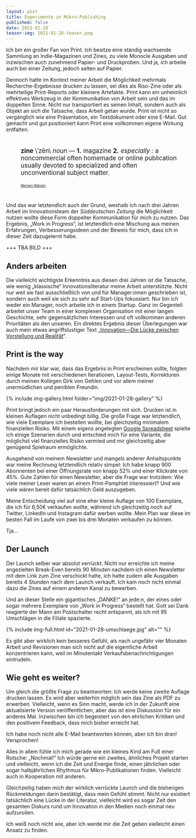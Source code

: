 ```yaml
---
layout: post
title: Experimente in Mikro-Publishing
published: false
date: 2021-01-28
teaser-img: 2021-01-28-teaser.png
---
```


Ich bin ein großer Fan von Print. Ich besitze eine ständig wachsende Sammlung an Indie-Magazinen und Zines, zu viele Monocle Ausgaben und inzwischen auch zunehmend Papier- und Druckproben. Und ja, ich arbeite auch bei einer Zeitung, jedoch selten auf Papier.

Dennoch hatte im Kontext meiner Arbeit die Möglichkeit mehrmals Recherche-Ergebnisse drucken zu lassen, sei dies als Riso-Zine oder als mehrteilige Print-Reports oder kleinere Artefakte. Print kann ein unheimlich effektives Werkzeug in der Kommunikation von Arbeit sein und das im doppelten Sinne. Nicht nur transportiert es seinen Inhalt, sondern auch als Objekt an sich die Tatsache, dass Arbeit getan wurde. Print ist nicht so vergänglich wie eine Präsentation, ein Textdokument oder eine E-Mail. Gut gemacht und gut positioniert kann Print eine vollkommen eigene Wirkung entfalten.

<div id="zine-definition" style="margin: 40px 20px 40px 40px; font-size: 1.2em;">
    <p><b>zine</b> \ˈzēn\ <em>noun</em> — <b>1.</b> magazine <b>2.</b> <em>especially :</em> a noncommercial often homemade or online publication usually devoted to specialized and often unconventional subject matter.</p>
    <p id="zine-definition-source" class="uppercase mono-space" style="font-size: 0.5em; margin-top: 20px;">
        <a href="https://www.merriam-webster.com/dictionary/zine">Merriam Webster</a>
    </p>
</div>

Und das war letztendlich auch der Grund, weshalb ich nach drei Jahren Arbeit im Innovationsteam der _Süddeutschen Zeitung_ die Möglichkeit nutzen wollte diese Form doppelter Kommunikation für mich zu nutzen. Das Ergebnis, „Work in Progress“, ist letztendlich eine Mischung aus meinen Erfahrungen, Verbesserungsideen und der Beweis für mich, dass ich in dieser Zeit dazugelernt habe.

+++ TBA BILD +++

## Anders arbeiten
Die vielleicht wichtigste Erkenntnis aus diesen drei Jahren ist die Tatsache, wie wenig „klassische“ Innovationsliteratur meine Arbeit unterstützte. Nicht nur weil sie fast ausschließlich von und für Manager:innen geschrieben ist, sondern auch weil sie sich zu sehr auf Start-Ups fokussiert. Nur bin ich weder ein Manager, noch arbeite ich in einem Startup. Ganz im Gegenteil arbeitet unser Team in einer komplexen Organisation mit einer langen Geschichte, sehr gegensätzlichen Interessen und oft vollkommen anderen Prioritäten als den unseren. Ein direktes Ergebnis dieser Überlegungen war auch mein etwas angriffslustiger Text „[Innovation—Die Lücke zwischen Vorstellung und Realität](https://johannesklingebiel.de/2020/07/16/vorstellung-und-realitaet.html)“.

## Print is the way
Nachdem mir klar war, dass das Ergebnis in Print erscheinen sollte, folgten einige Monate mit verschiedenen Iterationen, Layout-Tests, Korrekturen durch meinen Kollegen Dirk von Gehlen und vor allem meiner unermüdlichen und peniblen Freundin.

{% include img-gallery.html folder="img/2021-01-28-gallery" %}

Print bringt jedoch ein paar Herausforderungen mit sich. Drucken ist in kleinen Auflagen nicht unbedingt billig. Die große Frage war letztendlich, wie viele Exemplare ich bestellen wollte, bei gleichzeitig minimalem finanziellen Risiko. Mit einem eigens angelegten [Google Spreadsheet](https://docs.google.com/spreadsheets/d/1pe-uT7XNq8ScoeW1fNNn55Boxt0eBAT7O3jpz-f0HEo/edit?usp=sharing) spielte ich einige Szenarien durch und entschied mich für eine Variante, die möglichst viel finanzielles Risiko vermied und mir gleichzeitig aber genügend Spielraum ermöglichte.

Ausgehend von meinem Newsletter und mangels anderer Anhaltspunkte war meine Rechnung letztendlich relativ simpel: Ich habe knapp 900 Abonnenten bei einer Öffnungsrate von knapp 52% und einer Klickrate von 45%. Gute Zahlen für einen Newsletter, aber die Frage war trotzdem: Wie viele meiner Leser waren an einem Print-Pamphlet interessiert? Und wie viele wären bereit dafür tatsächlich Geld auszugeben.

Meine Entscheidung viel auf eine eher kleine Auflage von 100 Exemplare, die ich für 6,50€ verkaufen wollte, während ich gleichzeitig noch auf Twitter, LinkedIn und Instagram dafür werben wollte. Mein Plan war diese im besten Fall im Laufe von zwei bis drei Monaten verkaufen zu können. 

Tja…

## Der Launch
Der Launch selber war absolut verrückt. Nicht nur erreichte ich meine angezielten Break-Even bereits 90 Minuten nachdem ich einen Newsletter mit dem Link zum Zine verschickt hatte, ich hatte zudem alle Ausgaben bereits 4 Stunden nach dem Launch verkauft. Ich kam noch nicht einmal dazu die Zines auf einem anderen Kanal zu bewerben.

Und an dieser Stelle ein gigantisches „DANKE!“ an jede:n, der eines oder sogar mehrere Exemplare von „Work in Progress“ bestellt hat. Gott sei Dank reagierte der Mann am Postschalter recht entspannt, als ich mit 95 Umschlägen in die Filiale spazierte.

{% include img-full.html id="2021-01-28-umschlaege.jpg" alt="" %}

Es gibt aber wirklich kein besseres Gefühl, als nach ungefähr vier Monaten Arbeit und Revisionen man sich nicht auf die eigentliche Arbeit konzentrieren kann, weil im Minutentakt Verkaufsbenachrichtigungen eintrudeln.

## Wie geht es weiter?
Um gleich die größte Frage zu beantworten: Ich werde keine zweite Auflage drucken lassen. Es wird aber weiterhin möglich sein das Zine als PDF zu erwerben. Vielleicht, wenn es Sinn macht, werde ich in der Zukunft eine aktualisierte Version veröffentlichen, aber das ist eine Diskussion für ein anderes Mal. Inzwischen bin ich begeistert von den ehrlichen Kritiken und den positivem Feedback, dass mich bisher erreicht hat. 

Ich habe noch nicht alle E-Mail beantworten können, aber ich bin dran! Versprochen!

Alles in allem fühle ich mich gerade wie ein kleines Kind am Fuß einer Rutsche: „Nochmal!“ Ich würde gerne ein zweites, ähnliches Projekt starten und vielleicht, wenn ich die Zeit und Energie finde, einen jährlichen oder sogar halbjährlichen Rhythmus für Mikro-Publikationen finden. Vielleicht auch in Kooperation mit anderen.

Gleichzeitig haben mich der wirklich verrückte Launch und die bisherigen Rückmeldungen darin bestätigt, dass mein Gefühl stimmt. Nicht nur existiert tatsächlich eine Lücke in der Literatur, vielleicht wird es sogar Zeit den gesamten Diskurs rund um Innovation in den Medien noch einmal neu aufzurollen.

Ich weiß noch nicht wie, aber ich werde mir die Zeit geben vielleicht einen Ansatz zu finden.
